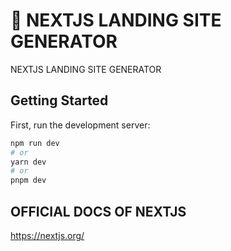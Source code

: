 # 🚀 NEXTJS LANDING SITE GENERATOR

NEXTJS LANDING SITE GENERATOR

## Getting Started

First, run the development server:

```bash
npm run dev
# or
yarn dev
# or
pnpm dev
```

## OFFICIAL DOCS OF NEXTJS

https://nextjs.org/

